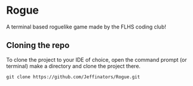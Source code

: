 # Rogue
A terminal based roguelike game made by the FLHS coding club! 

## Cloning the repo

To clone the project to your IDE of choice, open the command prompt (or terminal) make a directory and clone the project there.

`git clone https://github.com/Jeffinators/Rogue.git` 

